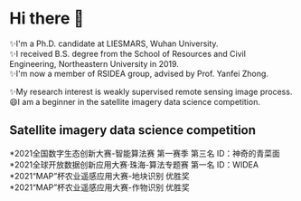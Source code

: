 # Hi there 👋

✨I'm a Ph.D. candidate at LIESMARS, Wuhan University.  
✨I received B.S. degree from the School of Resources and Civil Engineering, Northeastern University in 2019.  
✨I'm now a member of RSIDEA group, advised by Prof. Yanfei Zhong.

✨My research interest is weakly supervised remote sensing image process.  
😄I am a beginner in the satellite imagery data science competition.


## Satellite imagery data science competition  
*2021全国数字生态创新大赛-智能算法赛 第一赛季 第三名 ID：神奇的青菜面  
*2021全球开放数据创新应用大赛·珠海-算法专题赛 第一名 ID：WIDEA  
*2021“MAP”杯农业遥感应用大赛-地块识别 优胜奖  
*2021“MAP”杯农业遥感应用大赛-作物识别 优胜奖

<!--
**Hengwei-Zhao96/Hengwei-Zhao96** is a ✨ _special_ ✨ repository because its `README.md` (this file) appears on your GitHub profile.

Here are some ideas to get you started:

- 🔭 I’m currently working on ...
- 🌱 I’m currently learning ...
- 👯 I’m looking to collaborate on ...
- 🤔 I’m looking for help with ...
- 💬 Ask me about ...
- 📫 How to reach me: ...
- 😄 Pronouns: ...
- ⚡ Fun fact: ...
-->
